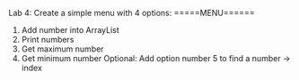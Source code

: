 Lab 4: Create a simple menu with 4 options:
=====MENU======
1. Add number into ArrayList
2. Print numbers
3. Get maximum number
4. Get minimum number
   Optional: Add option number 5 to find a number -> index